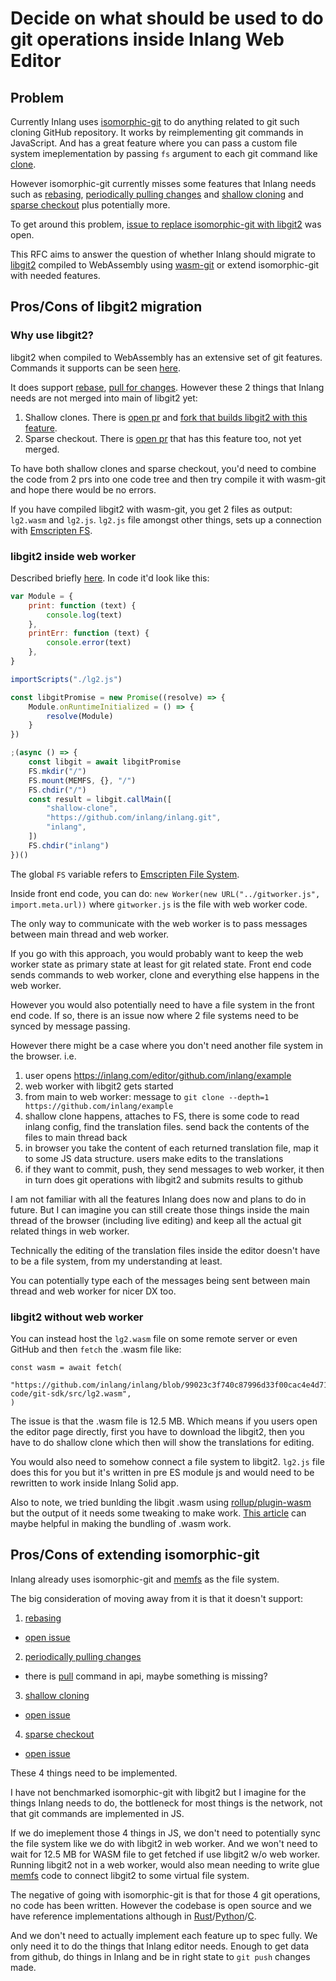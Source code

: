 # Decide on what should be used to do git operations inside Inlang Web Editor

## Problem

Currently Inlang uses [isomorphic-git](https://isomorphic-git.org/) to do anything related to git such cloning GitHub repository. It works by reimplementing git commands in JavaScript. And has a great feature where you can pass a custom file system imeplementation by passing `fs` argument to each git command like [clone](https://isomorphic-git.org/docs/en/clone).

However isomorphic-git currently misses some features that Inlang needs such as [rebasing](https://github.com/inlang/inlang/issues/220), [periodically pulling changes](https://github.com/inlang/inlang/issues/252) and [shallow cloning](https://github.blog/2020-12-21-get-up-to-speed-with-partial-clone-and-shallow-clone/) and [sparse checkout](https://git-scm.com/docs/git-sparse-checkout) plus potentially more.

To get around this problem, [issue to replace isomorphic-git with libgit2](https://github.com/inlang/inlang/issues/278) was open.

This RFC aims to answer the question of whether Inlang should migrate to [libgit2](https://libgit2.org) compiled to WebAssembly using [wasm-git](https://github.com/petersalomonsen/wasm-git) or extend isomorphic-git with needed features.

## Pros/Cons of libgit2 migration

### Why use libgit2?

libgit2 when compiled to WebAssembly has an extensive set of git features. Commands it supports can be seen [here](https://libgit2.org/libgit2/#HEAD).

It does support [rebase](https://libgit2.org/libgit2/#HEAD/group/rebase/git_rebase_abort), [pull for changes](https://stackoverflow.com/questions/27759674/libgit2-fetch-merge-commit). However these 2 things that Inlang needs are not merged into main of libgit2 yet:

1. Shallow clones. There is [open pr](https://github.com/libgit2/libgit2/pull/6396) and [fork that builds libgit2 with this feature](https://github.com/nikitavoloboev/wasm-git).
2. Sparse checkout. There is [open pr](https://github.com/libgit2/libgit2/pull/6394) that has this feature too, not yet merged.

To have both shallow clones and sparse checkout, you'd need to combine the code from 2 prs into one code tree and then try compile it with wasm-git and hope there would be no errors.

If you have compiled libgit2 with wasm-git, you get 2 files as output: `lg2.wasm` and `lg2.js`. `lg2.js` file amongst other things, sets up a connection with [Emscripten FS](https://emscripten.org/docs/api_reference/Filesystem-API.html).

### libgit2 inside web worker

Described briefly [here](https://github.com/petersalomonsen/wasm-git#example-webworker-with-pre-built-binaries). In code it'd look like this:

```js
var Module = {
	print: function (text) {
		console.log(text)
	},
	printErr: function (text) {
		console.error(text)
	},
}

importScripts("./lg2.js")

const libgitPromise = new Promise((resolve) => {
	Module.onRuntimeInitialized = () => {
		resolve(Module)
	}
})

;(async () => {
	const libgit = await libgitPromise
	FS.mkdir("/")
	FS.mount(MEMFS, {}, "/")
	FS.chdir("/")
	const result = libgit.callMain([
		"shallow-clone",
		"https://github.com/inlang/inlang.git",
		"inlang",
	])
	FS.chdir("inlang")
})()
```

The global `FS` variable refers to [Emscripten File System](https://emscripten.org/docs/api_reference/Filesystem-API.html).

Inside front end code, you can do: `new Worker(new URL("../gitworker.js", import.meta.url))` where `gitworker.js` is the file with web worker code.

The only way to communicate with the web worker is to pass messages between main thread and web worker.

If you go with this approach, you would probably want to keep the web worker state as primary state at least for git related state. Front end code sends commands to web worker, clone and everything else happens in the web worker.

However you would also potentially need to have a file system in the front end code. If so, there is an issue now where 2 file systems need to be synced by message passing.

However there might be a case where you don't need another file system in the browser. i.e.

1. user opens https://inlang.com/editor/github.com/inlang/example
2. web worker with libgit2 gets started
3. from main to web worker: message to `git clone --depth=1 https://github.com/inlang/example`
4. shallow clone happens, attaches to FS, there is some code to read inlang config, find the translation files. send back the contents of the files to main thread back
5. in browser you take the content of each returned translation file, map it to some JS data structure. users make edits to the translations
6. if they want to commit, push, they send messages to web worker, it then in turn does git operations with libgit2 and submits results to github

I am not familiar with all the features Inlang does now and plans to do in future. But I can imagine you can still create those things inside the main thread of the browser (including live editing) and keep all the actual git related things in web worker.

Technically the editing of the translation files inside the editor doesn't have to be a file system, from my understanding at least.

You can potentially type each of the messages being sent between main thread and web worker for nicer DX too.

### libgit2 without web worker

You can instead host the `lg2.wasm` file on some remote server or even GitHub and then `fetch` the .wasm file like:

```
const wasm = await fetch(
		"https://github.com/inlang/inlang/blob/99023c3f740c87996d33f00cac4e4d715cca4f96/source-code/git-sdk/src/lg2.wasm",
)
```

The issue is that the .wasm file is 12.5 MB. Which means if you users open the editor page directly, first you have to download the libgit2, then you have to do shallow clone which then will show the translations for editing.

You would also need to somehow connect a file system to libgit2. `lg2.js` file does this for you but it's written in pre ES module js and would need to be rewritten to work inside Inlang Solid app.

Also to note, we tried bunlding the libgit .wasm using [rollup/plugin-wasm](https://github.com/rollup/plugins/tree/master/packages/wasm) but the output of it needs some tweaking to make work. [This article](https://nickb.dev/blog/recommendations-when-publishing-a-wasm-library/) can maybe helpful in making the bundling of .wasm work.

## Pros/Cons of extending isomorphic-git

Inlang already uses isomorphic-git and [memfs](https://www.npmjs.com/package/memfs) as the file system.

The big consideration of moving away from it is that it doesn't support:

1. [rebasing](https://github.com/inlang/inlang/issues/220)

- [open issue](https://github.com/isomorphic-git/isomorphic-git/issues/1527)

2. [periodically pulling changes](https://github.com/inlang/inlang/issues/252)

- there is [pull](https://isomorphic-git.org/docs/en/pull) command in api, maybe something is missing?

3. [shallow cloning](https://github.blog/2020-12-21-get-up-to-speed-with-partial-clone-and-shallow-clone/)

- [open issue](https://github.com/isomorphic-git/isomorphic-git/issues/1123)

4. [sparse checkout](https://git-scm.com/docs/git-sparse-checkout)

- [open issue](https://github.com/isomorphic-git/isomorphic-git/issues/1735)

These 4 things need to be implemented.

I have not benchmarked isomorphic-git with libgit2 but I imagine for the things Inlang needs to do, the bottleneck for most things is the network, not that git commands are implemented in JS.

If we do imeplement those 4 things in JS, we don't need to potentially sync the file system like we do with libgit2 in web worker. And we won't need to wait for 12.5 MB for WASM file to get fetched if use libgit2 w/o web worker. Running libgit2 not in a web worker, would also mean needing to write glue [memfs](https://www.npmjs.com/package/memfs) code to connect libgit2 to some virtual file system.

The negative of going with isomorphic-git is that for those 4 git operations, no code has been written. However the codebase is open source and we have reference implementations although in [Rust](https://github.com/Byron/gitoxide)/[Python](https://github.com/gitpython-developers/GitPython)/[C](https://github.com/libgit2/libgit2).

And we don't need to actually implement each feature up to spec fully. We only need it to do the things that Inlang editor needs. Enough to get data from github, do things in Inlang and be in right state to `git push` changes made.
